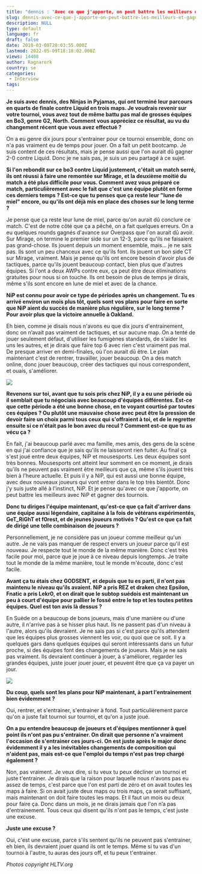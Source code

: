 ```yaml
---
title: "dennis : "Avec ce que j'apporte, on peut battre les meilleurs et gagner des tournois""
slug: dennis-avec-ce-que-j-apporte-on-peut-battre-les-meilleurs-et-gagner-des-tournois
description: NULL
type: default
language: fr
draft: false
date: 2018-03-08T20:03:55.000Z
lastmod: 2022-05-09T18:18:02.000Z
views: 14408
author: Ragnarork
country: se
categories:
 - Interview
tags:
---
```

**Je suis avec dennis, des Ninjas in Pyjamas, qui ont terminé leur parcours en quarts de finale contre Liquid en trois maps. Je voudrais revenir sur votre tournoi, vous avez tout de même battu pas mal de grosses équipes en Bo3, genre G2, North. Comment vous appréciez ce résultat, au vu du changement récent que vous avez effectué ?**

On a eu genre dix jours pour s'entrainer pour ce tournoi ensemble, donc on n'a pas vraiment eu de temps pour jouer. On a fait un petit bootcamp. Je suis content de ces résultats, mais je pense aussi que l'on aurait dû gagner 2-0 contre Liquid. Donc je ne sais pas, je suis un peu partagé à ce sujet.

**Si l'on rebondit sur ce bo3 contre Liquid justement, c'était un match serré, ils ont réussi à faire une remontée sur Mirage, et la deuxième moitié du match a été plus difficile pour vous. Comment avez vous préparé ce match, particulièrement avec le fait que c'est une équipe plutôt en forme ces derniers temps ? Est-ce que tu penses que ça reste leur "lune de miel" encore, ou qu'ils ont déjà mis en place des choses sur le long terme ?**

Je pense que ça reste leur lune de miel, parce qu'on aurait dû conclure ce match. C'est de notre côté que ça a pêché, on a fait quelques erreurs. On a eu quelques rounds gagnés d'avance sur Overpass que l'on aurait dû avoir. Sur Mirage, on termine le premier side sur un 12-3, parce qu'ils ne faisaient pas grand-chose. Ils jouent depuis un moment ensemble, mais... je ne sais pas. Ils sont un peu chanceux avec ce qu'ils font. Ils jouent un bon side CT sur Mirage, vraiment. Mais je pense qu'ils ont encore besoin d'avoir plus de tactiques, parce qu'ils jouent beaucoup contact, bien plus que d'autres équipes. Si l'ont a deux AWPs contre eux, ça peut être deux éliminations gratuites pour nous si on touche. Ils ont besoin de plus de temps je dirais, même s'ils sont encore en lune de miel et avec de la chance.

**NiP est connu pour avoir ce type de périodes après un changement. Tu es arrivé environ un mois plus tôt, quels sont vos plans pour faire en sorte que NiP aient du succès de manière plus régulière, sur le long terme ? Pour avoir plus que la victoire annuelle à Oakland.**

Eh bien, comme je disais nous n'avons eu que dix jours d'entrainement, donc on n’avait pas vraiment de tactiques, et sur aucune map. On a tenté de jouer seulement défaut, d'utiliser les fumigènes standards, de s'aider les uns les autres, et je dirais que faire top 6 avec rien c'est vraiment pas mal. De presque arriver en demi-finales, où l'on aurait dû être. Le plan maintenant c'est de rentrer, travailler, jouer beaucoup. On a des match online, donc jouer beaucoup, créer des tactiques qui nous correspondent, et ouais, s'améliorer.

![](https://flickshot-ue.s3.eu-west-2.amazonaws.com/flickshot/article/5a9c434333bf5/images/GGdotX4XhPTVbyr9RgZzR1A9Jd8oL0xMxtvAbDF4.jpeg)

**Revenons sur toi, avant que tu sois pris chez NiP, il y a eu une période où il semblait que tu négociais avec beaucoup d'équipes différentes. Est-ce que cette période a été une bonne chose, en te voyant courtisé par toutes ces équipes ? Ou plutôt une mauvaise chose avec peut être la pression de devoir faire un choix parmi tous ceux qui s'offraient à toi, et de le regretter ensuite si ce n'était pas le bon avec du recul ? Comment est-ce que tu as vécu ça ?**

En fait, j'ai beaucoup parlé avec ma famille, mes amis, des gens de la scène en qui j'ai confiance que je sais qu'ils ne laisseront rien fuiter. Au final ça s'est joué entre deux équipes, NiP et mousesports. Les deux équipes sont très bonnes. Mousesports ont atteint leur somment en ce moment, je dirais qu'ils ne peuvent pas vraiment être meilleurs que ça, même s'ils jouent très bien à l'heure actuelle. Et puis il y a NiP, qui est aussi une bonne équipe, avec deux nouveaux joueurs qui vont entrer dans le top très bientôt. Donc j'y suis juste allé à l'instinct, NiP. Et je pense qu'avec ce que j'apporte, on peut battre les meilleurs avec NiP et gagner des tournois.

**Donc tu diriges l'équipe maintenant, qu'est-ce que ça fait d'arriver dans une équipe aussi légendaire, capitaine à la fois de vétérans expérimentés, GeT\_RiGhT et f0rest, et de jeunes joueurs motivés ? Qu'est ce que ça fait de dirigé une telle combinaison de joueurs ?**

Personnellement, je ne considère pas un joueur comme meilleur qu'un autre. Je ne vais pas manquer de respect envers un joueur parce qu'il est nouveau. Je respecte tout le monde de la même manière. Donc c'est très facile pour moi, parce que je joue à ce niveau depuis longtemps. Je traite tout le monde de la même manière, tout le monde m'écoute, donc c'est facile.

**Avant ça tu étais chez GODSENT, et depuis que tu es parti, il n'ont pas maintenu le niveau qu'ils avaient. NiP a pris REZ et draken chez Epsilon, Fnatic a pris Lekr0, et on dirait que le subtop suédois est maintenant un peu à court d'équipe pour pallier le fossé entre le top et les toutes petites équipes. Quel est ton avis là dessus ?**

En Suède on a beaucoup de bons joueurs, mais d'une manière ou d'une autre, il n'arrive pas à se hisser plus haut. Ils ne passent pas d'un niveau à l'autre, alors qu'ils devraient. Je ne sais pas si c'est parce qu'ils attendent que les équipes plus grosses viennent les voir, ou quoi que ce soit. Il y a quelques gars dans quelques équipes qui seront intéressants dans un futur proche, si des équipes font des changements de joueurs. Mais je ne sais pas vraiment. Ils devraient continuer à jouer, à s'améliorer, regarder les grandes équipes, juste jouer jouer jouer, et peuvent être que ça va payer un jour.

![](https://flickshot-ue.s3.eu-west-2.amazonaws.com/flickshot/article/5a9c434333bf5/images/PKXzZyUBPwKHYAb7AiuMwkvGqV25xNZ9b4DokEsC.jpeg)

**Du coup, quels sont les plans pour NiP maintenant, à part l'entrainement bien évidemment ?**

Oui, rentrer, et s'entrainer, s'entrainer à fond. Tout particulièrement parce qu'on a juste fait tournoi sur tournoi, et qu'on a juste joué.

**On a pu entendre beaucoup de joueurs et d'équipes mentionner à quel point ils n'ont pas pu s'entrainer. On dirait que personne n'a vraiment l'occasion de s'entrainer ces jours-ci. On est juste après le major donc évidemment il y a les inévitables changements de composition qui n'aident pas, mais est-ce que l'emploi du temps n'est pas trop chargé également ?**

Non, pas vraiment. Je veux dire, si tu veux tu peux décliner un tournoi et juste t'entrainer. Je dirais que la raison pour laquelle nous n'avons pas eu assez de temps, c'est parce que l'on est parti de zéro et on avait toutes les maps à faire. Si on avait juste deux maps ou trois maps, ça serait suffisant, mais maintenant on doit faire toutes les maps. Et il faut un mois ou deux pour faire ça. Donc dans un mois, je ne dirais jamais que l'on n’a pas d'entrainement. Tous ceux qui disent qu'ils n'ont pas le temps, c'est juste une excuse.

**Juste une excuse ?**

Oui, c'est une excuse, parce s'ils sentent qu'ils ne peuvent pas s'entrainer, eh bien, ils devraient jouer quand ils ont le temps. Même si tu vas d'un tournoi à l'autre, tu auras des jours off, et tu peux t'entrainer.

_Photos copyright HLTV.org_
